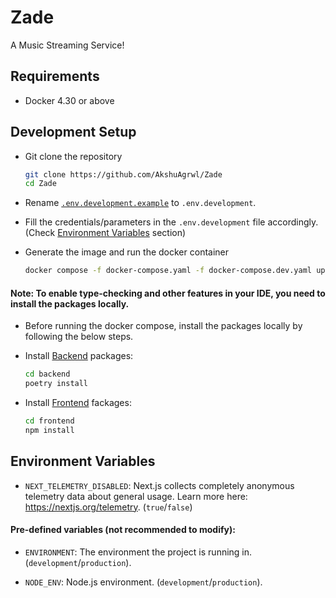 # Zade
A Music Streaming Service!

## Requirements
- Docker 4.30 or above

## Development Setup
- Git clone the repository
    
    ```sh
    git clone https://github.com/AkshuAgrwl/Zade
    cd Zade
    ```

- Rename [`.env.development.example`](./.env.development.example) to `.env.development`.

- Fill the credentials/parameters in the `.env.development` file accordingly. (Check [Environment Variables](#environment-variables) section)

- Generate the image and run the docker container
    ```sh
    docker compose -f docker-compose.yaml -f docker-compose.dev.yaml up --watch
    ```

#### **Note**: To enable type-checking and other features in your IDE, you need to install the packages locally.

- Before running the docker compose, install the packages locally by following the below steps.

- Install [Backend](./backend/) packages:

    ```sh
    cd backend
    poetry install
    ```

- Install [Frontend](./frontend/) fackages:

    ```sh
    cd frontend
    npm install
    ```

## Environment Variables

- `NEXT_TELEMETRY_DISABLED`: Next.js collects completely anonymous telemetry data about general usage. Learn more here: https://nextjs.org/telemetry. (`true`/`false`)

#### Pre-defined variables (not recommended to modify):

- `ENVIRONMENT`: The environment the project is running in. (`development`/`production`).

- `NODE_ENV`: Node.js environment. (`development`/`production`).
